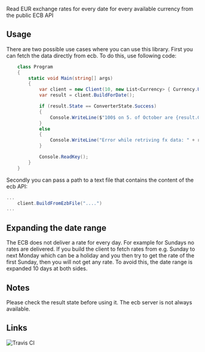 Read EUR exchange rates for every date for every available currency from the public ECB API

## Usage
There are two possible use cases where you can use this library. First you can fetch the data directly from ecb. To do this, use following code:

```c#
    class Program
    {
        static void Main(string[] args)
        {
            var client = new Client(10, new List<Currency> { Currency.USD, Currency.JPY }, new DateTime(2018, 10, 1), new DateTime(2018, 10, 9));
            var result = client.BuildForDate();

            if (result.State == ConverterState.Success)
            {
                Console.WriteLine($"100$ on 5. of October are {result.GetEuroFrom(Currency.USD, 100, new DateTime(2018, 10, 5))}€ at a exchange rate of {result.GetEuroFxFrom(Currency.USD, new DateTime(2018, 10, 5))}");
            }
            else
            {
                Console.WriteLine("Error while retriving fx data: " + result.State);
            }

            Console.ReadKey();
        }
    }
```

Secondly you can pass a path to a text file that contains the content of the ecb API:

```c#
...
	client.BuildFromEzbFile("....")
...
```

## Expanding the date range
The ECB does not deliver a rate for every day. For example for Sundays no rates are delivered.
If you build the client to fetch rates from e.g. Sunday to next Monday which can be a holiday and you then try to get the rate of the first Sunday, then you will not get any rate. 
To avoid this, the date range is expanded 10 days at both sides.

## Notes
Please check the result state before using it. The ecb server is not always available.

## Links

![Travis CI](https://travis-ci.org/gabbersepp/ezb_adapter.svg?branch=master)

